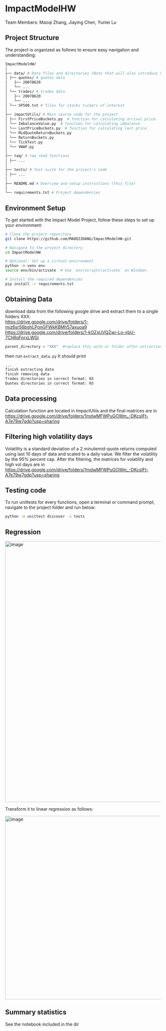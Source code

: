 # ImpactModelHW
Team Members:
Maoqi Zhang, Jiaying Chen, Yunlei Lu  

## Project Structure
The project is organized as follows to ensure easy navigation and understanding:
```bash
ImpactModelHW/  
│  
├── data/ # Data files and directories (Note that will also introduce how the data is downloaded in section 1.2)  
│ ├── quotes/ # quotes data
│   ├── 20070620
│   └── ...
│ └── trades/ # trades data
│   ├── 20070620
│   └── ...
│ └── SP500.txt # files for stocks tickers of interest  
│  
├── impactUtils/ # Main source code for the project  
│ ├── FirstPriceBuckets.py  # function for calculating arrival price
│ └── ImbalanceValue.py  # function for calculating imbalance
│ └── LastPriceBuckets.py  # function for calculating last price
│ └── MidQuoteReturnBuckets.py  
│ └── ReturnBuckets.py  
│ └── TickTest.py  
│ └── VWAP.py  
│
├── taq/ # taq read functions  
│ ├── ... 
│  
├── tests/ # Test suite for the project's code  
│ ├── ...  
│  
├── README.md # Overview and setup instructions (this file)  
│  
└── requirements.txt # Project dependencies  
```

## Environment Setup

To get started with the Impact Model Project, follow these steps to set up your environment:

```bash
# Clone the project repository
git clone https://github.com/MAOQIZHANG/ImpactModelHW.git

# Navigate to the project directory
cd ImpactModelHW

# Optional: Set up a virtual environment
python -m venv env
source env/bin/activate  # Use `env\Scripts\activate` on Windows

# Install the required dependencies
pip install -r requirements.txt
```
## Obtaining Data
download data from the following google drive and extract them to a single folders XXX.  
https://drive.google.com/drive/folders/1-miz6sr56bghLPonGFWkKBMh57axuoa9  
https://drive.google.com/drive/folders/1-kOZsUVQZwr-Lo-ybU-7ChRqFnrxLWGj  

```python
parent_directory = "XXX"  #replace this with ur folder after extraction
```
then run `extract_data.py`
It should print 
```bash
...
finish extracting data
finish removing data
Trades directories in correct format: 65
Quotes directories in correct format: 65
```
## Data processing
Calculation function are located in ImpactUtils and the final matrices are in 
https://drive.google.com/drive/folders/1mdwMFWPuGOWm_-DKcsIFt-A7e79w7gdp?usp=sharing  

## Filtering high volatility days
Volatility is a standard deviation of a 2 minutemid-quote returns computed using last 10 days of data and scaled to a daily value. 
We filter the volatility by the 95% percent cap.
After the filtering, the matrices for volatility and high vol days are in  
https://drive.google.com/drive/folders/1mdwMFWPuGOWm_-DKcsIFt-A7e79w7gdp?usp=sharing  

## Testing code 
To run unittests for every functions, open a terminal or command prompt, navigate to the project folder and run below:
```bash
python -m unittest discover -s tests
```
## Regression
<img width="845" alt="image" src="https://github.com/MAOQIZHANG/ImpactModelHW/assets/67251502/b0b0e6bb-92f6-4ff3-ada0-3c4f11c6582f">  

Transform it to linear regression as follows:   

<img width="594" alt="image" src="https://github.com/MAOQIZHANG/ImpactModelHW/assets/67251502/f817e84b-676d-4400-9812-d6692fe1f9a4">


## Summary statistics
See the notebook included in the dir



